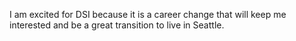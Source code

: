 I am excited for DSI because it is a career change that will keep me interested
and be a great transition to live in Seattle.
